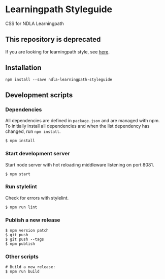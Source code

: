 # Learningpath Styleguide
CSS for NDLA Learningpath

## This repository is deprecated
If you are looking for learningpath style, see [here](https://github.com/NDLANO/learningpath-frontend/tree/master/style).


## Installation

```
npm install --save ndla-learningpath-styleguide
```

## Development scripts

### Dependencies

All dependencies are defined in `package.json` and are managed with npm. To
initially install all dependencies and when the list dependency has changed,
run `npm install`.

```
$ npm install
```

### Start development server

Start node server with hot reloading middleware listening on port 8081.

```
$ npm start
```

### Run stylelint

Check for errors with stylelint.

```
$ npm run lint
```

### Publish a new release

```
$ npm version patch
$ git push
$ git push --tags
$ npm publish
```

### Other scripts

```
# Build a new release:
$ npm run build
```
